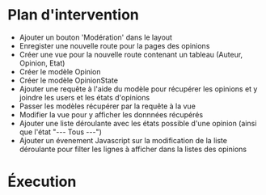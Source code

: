# Plan d'intervention
 - Ajouter un bouton 'Modération' dans le layout
 - Enregister une nouvelle route pour la pages des opinions
 - Créer une vue pour la nouvelle route contenant un tableau (Auteur, Opinion, Etat)
 - Créer le modèle Opinion 
 - Créer le modèle OpinionState
 - Ajouter une requête à l'aide du modèle pour récupérer les opinions et y joindre les users et les états d'opinions
 - Passer les modèles récupérer par la requête à la vue
 - Modifier la vue pour y afficher les donnnées récupérés
 - Ajouter une liste déroulante avec les états possible d'une opinion (ainsi que l'état "--- Tous ---")
 - Ajouter un évenement Javascript sur la modification de la liste déroulante pour filter les lignes à afficher dans la listes des opinions

# Éxecution

